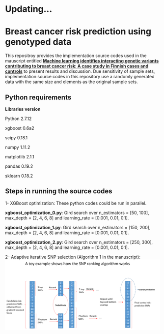 # Updating...
# Breast cancer risk prediction using genotyped data

This repositroy provides the implementation source codes used in the mauscript entitled **[Machine learning identifies interacting genetic variants contributing to breast cancer risk: A case study in Finnish cases and controls](https://www.nature.com/articles/s41598-018-31573-5)** to present results and discussion. Due sensitivity of sample sets, implementation source codes in this repository use a randomly generated data with the same size and elements as the original sample sets. 

## Python requirements
**Libraries**  **version**

Python            2.7.12

xgboost           0.6a2

scipy             0.18.1

numpy             1.11.2

matplotlib        2.1.1

pandas            0.19.2

sklearn           0.18.2

## Steps in running the source codes
1- XGBoost optimization: These python codes could be run in parallel. 

**xgboost_optimization_0.py**:  Gird search over n_estimators = [50, 100], max_depth = [2, 4, 6, 8] and learning_rate = [0.001, 0.01, 0.1].

**xgboost_optimization_1.py**: Gird search over n_estimators = [150, 200], max_depth = [2, 4, 6, 8] and learning_rate = [0.001, 0.01, 0.1].

**xgboost_optimization_2.py**: Gird search over n_estimators = [250, 300], max_depth = [2, 4, 6, 8] and learning_rate = [0.001, 0.01, 0.1].

2- Adaptive iterative SNP selection (Algorithm 1 in the manuscript): 
![Figure 1 shows a visual representation of the algorithm.](Toy_algorithm1.png)
